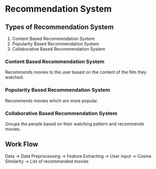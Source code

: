 # Recommendation System


## Types of Recommendation System
1. Content Based Recommendation System
2. Popularity Based Recommendation System
3. Collaborative Based Recommendation System

### Content Based Recommendation System
Recommends movies to the user based on the content of the film they watched.

### Popularity Based Recommendation System
Recommends movies which are more popular.

### Collaborative Based Recommendation System
Groups the people based on their watching pattern and recommends movies.

## Work Flow

Data -> Data Preprocessing -> Feature Extracting -> User input -> Cosine Similarity -> List of recommended movies
